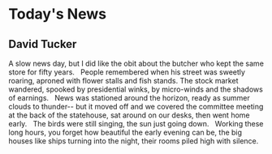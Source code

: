 # Today's News
## David Tucker
A slow news day, but I did like the obit about the butcher
who kept the same store for fifty years.   People remembered
when his street was sweetly roaring, aproned
with flower stalls and fish stands.
The stock market wandered, spooked by presidential winks,
by micro-winds and the shadows of earnings.   News was stationed
around the horizon, ready as summer clouds to thunder--
but it moved off and we covered the committee meeting
at the back of the statehouse, sat around on our desks,
then went home early.   The birds were still singing,
the sun just going down.   Working these long hours,
you forget how beautiful the early evening can be,
the big houses like ships turning into the night,
their rooms piled high with silence.